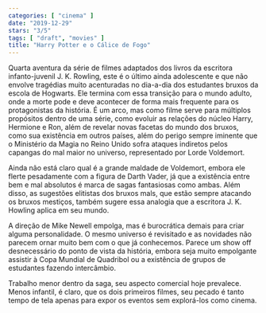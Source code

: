 ```yaml
---
categories: [ "cinema" ]
date: "2019-12-29"
stars: "3/5"
tags: [ "draft", "movies" ]
title: "Harry Potter e o Cálice de Fogo"
---
```

Quarta aventura da série de filmes adaptados dos livros da escritora
infanto-juvenil J. K. Rowling, este é o último ainda adolescente e que
não envolve tragédias muito acenturadas no dia-a-dia dos estudantes
bruxos da escola de Hogwarts. Ele termina com essa transição para o
mundo adulto, onde a morte pode e deve acontecer de forma mais frequente
para os protagonistas da história. É um arco, mas como filme serve
para múltiplos propósitos dentro de uma série, como evoluir as
relações do núcleo Harry, Hermione e Ron, além de revelar novas
facetas do mundo dos bruxos, como sua existência em outros países,
além do perigo sempre iminente que o Ministério da Magia no Reino
Unido sofra ataques indiretos pelos capangas do mal maior no universo,
representado por Lorde Voldemort.

Ainda não está claro qual é a grande maldade de Voldemort,
embora ele flerte pesadamente com a figura de Darth Vader, já que a
existência entre bem e mal absolutos é marca de sagas fantasiosas como
ambas. Além disso, as sugestões elitistas dos bruxos mals, que estão
sempre atacando os bruxos mestiços, também sugere essa analogia que
a escritora J. K. Howling aplica em seu mundo.

A direção de Mike Newell empolga, mas é burocrática demais para criar
alguma personalidade. O mesmo universo é revisitado e as novidades
não parecem ornar muito bem com o que já conhecemos. Parece um show
off desnecessário do ponto de vista da história, embora seja muito
empolgante assistir à Copa Mundial de Quadribol ou a existência de
grupos de estudantes fazendo intercâmbio.

Trabalho menor dentro da saga, seu aspecto comercial hoje prevalece. Menos
infantil, é claro, que os dois primeiros filmes, seu pecado é tanto
tempo de tela apenas para expor os eventos sem explorá-los como cinema.
